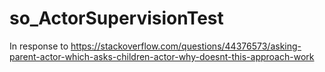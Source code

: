 # so_ActorSupervisionTest
In response to https://stackoverflow.com/questions/44376573/asking-parent-actor-which-asks-children-actor-why-doesnt-this-approach-work
